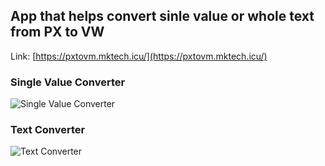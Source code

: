 ## App that helps convert sinle value or whole text from PX to VW

Link: [https://pxtovm.mktech.icu/](https://pxtovm.mktech.icu/)

### Single Value Converter

![Single Value Converter](https://pxtovm.mktech.icu/images/single-value-convert.png)


### Text Converter
![Text Converter](https://pxtovm.mktech.icu/images/text-convert.png)

